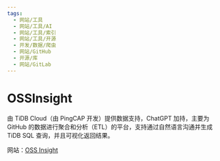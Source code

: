 ```yaml
---
tags:
  - 网站/工具
  - 网站/工具/AI
  - 网站/工具/索引
  - 网站/工具/开源
  - 开发/数据/爬虫
  - 网站/GitHub
  - 开源/库
  - 网站/GitLab
---
```

# OSSInsight

由 TiDB Cloud（由 PingCAP 开发）提供数据支持，ChatGPT 加持，主要为 GitHub 的数据进行聚合和分析（ETL）的平台，支持通过自然语言沟通并生成 TiDB SQL 查询，并且可视化返回结果。

网站：[OSS Insight](https://ossinsight.io/)
